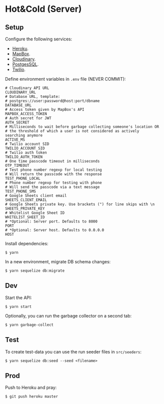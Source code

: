 # Hot&Cold (Server)

## Setup

Configure the following services:

- [Heroku](https://heroku.com/).
- [MapBox](https://www.mapbox.com/).
- [Cloudinary](https://cloudinary.com/).
- [PostgesSQL](https://www.postgresql.org/).
- [Twilio](https://www.twilio.com/).

Define environment variables in `.env` file (NEVER COMMIT):

    # Cloudinary API URL
    CLOUDINARY_URL
    # Database URL, template:
    # postgres://user:password@host:port/dbname
    DATABASE_URL
    # Access token given by MapBox's API
    MAPBOX_ACCESS_TOKEN
    # Auth secret for JWT
    AUTH_SECRET
    # Milliseconds to wait before garbage collecting someone's location OR
    # the threshold of which a user is not considered as actively searching anymore
    ACTIVE_MS
    # Twilio account SID
    TWILIO_ACCOUNT_SID
    # Twilio auth token
    TWILIO_AUTH_TOKEN
    # One time passcode timeout in milliseconds
    OTP_TIMEOUT
    # Test phone number regexp for local testing
    # Will return the passcode with the response
    TEST_PHONE_LOCAL
    # Phone number regexp for testing with phone
    # Will send the passcode via a text message
    TEST_PHONE_SMS
    # Google Sheets client email
    SHEETS_CLIENT_EMAIL
    # Google Sheets private key. Use brackets (") for line skips with \n
    SHEETS_PRIVATE_KEY
    # Whitelist Google Sheet ID
    WHITELIST_SHEET_ID
    # *Optional: Server port. Defaults to 8000
    PORT
    # *Optional: Server host. Defaults to 0.0.0.0
    HOST

Install dependencies:

    $ yarn

In a new environment, migrate DB schema changes:

    $ yarn sequelize db:migrate

## Dev

Start the API:

    $ yarn start

Optionally, you can run the garbage collector on a second tab:

    $ yarn garbage-collect

## Test

To create test-data you can use the run seeder files in `src/seeders`:

    $ yarn sequelize db:seed --seed <filename>

## Prod

Push to Heroku and pray:

    $ git push heroku master
